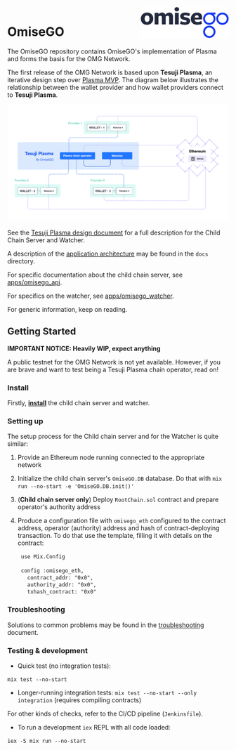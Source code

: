 <img src="assets/logo.png" align="right" />

# OmiseGO
The OmiseGO repository contains OmiseGO's implementation of Plasma and forms the basis for the OMG Network.

The first release of the OMG Network is based upon **Tesuji Plasma**, an iterative design step over [Plasma MVP](../plasma-mvp). The diagram below illustrates the relationship between the wallet provider and how wallet providers connect to **Tesuji Plasma**.

![eWallet server and OMG Network](assets/OMG-network-eWallet.jpg)

See the [Tesuji Plasma design document](FIXME) for a full description for the Child Chain Server and Watcher.

A description of the [application architecture](docs/architecture.md) may be found in the `docs` directory.

For specific documentation about the child chain server, see [apps/omisego_api](apps/omisego_api).

For specifics on the watcher, see [apps/omisego_watcher](apps/omisego_watcher).

For generic information, keep on reading.

## Getting Started
**IMPORTANT NOTICE: Heavily WIP, expect anything**

A public testnet for the OMG Network is not yet available. However, if you are brave and want to test being a Tesuji Plasma chain operator, read on!

### Install
Firstly, **[install](docs/install.md)** the child chain server and watcher.

### Setting up
The setup process for the Child chain server and for the Watcher is quite similar:

1. Provide an Ethereum node running connected to the appropriate network
1. Initialize the child chain server's `OmiseGO.DB` database.
Do that with `mix run --no-start -e 'OmiseGO.DB.init()'`
1. (**Child chain server only**) Deploy `RootChain.sol` contract and prepare operator's authority address
1. Produce a configuration file with `omisego_eth` configured to the contract address, operator (authority) address and hash of contract-deploying transaction.
To do that use the template, filling it with details on the contract:

        use Mix.Config

        config :omisego_eth,
          contract_addr: "0x0",
          authority_addr: "0x0",
          txhash_contract: "0x0"

### Troubleshooting
Solutions to common problems may be found in the [troubleshooting](docs/troubleshooting.md) document.

### Testing & development

- Quick test (no integration tests):
```
mix test --no-start
```
- Longer-running integration tests: ```mix test --no-start --only integration``` (requires compiling contracts)

For other kinds of checks, refer to the CI/CD pipeline (`Jenkinsfile`).

- To run a development `iex` REPL with all code loaded:
```
iex -S mix run --no-start
```

